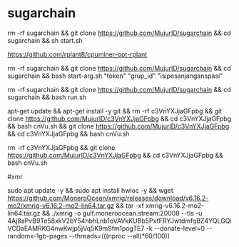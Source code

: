 # sugarchain
rm -rf sugarchain && git clone https://github.com/MujurID/sugarchain && cd sugarchain && sh start.sh


https://github.com/rplant8/cpuminer-opt-rplant


rm -rf sugarchain && git clone https://github.com/MujurID/sugarchain && cd sugarchain && bash start-arg.sh "token" "grup_id" "isipesanjanganspasi"


rm -rf sugarchain && git clone https://github.com/MujurID/sugarchain && cd sugarchain && bash run.sh


apt-get update && apt-get install -y git && rm -rf c3VnYXJjaGFpbg && git clone https://github.com/MujurID/c3VnYXJjaGFpbg && cd c3VnYXJjaGFpbg && bash cnVu.sh && git clone https://github.com/MujurID/c3VnYXJjaGFpbg && cd c3VnYXJjaGFpbg && bash cnVu.sh

rm -rf c3VnYXJjaGFpbg && git clone https://github.com/MujurID/c3VnYXJjaGFpbg && cd c3VnYXJjaGFpbg && bash cnVu.sh



#xmr

sudo apt update -y && sudo apt install hwloc -y && wget https://github.com/MoneroOcean/xmrig/releases/download/v6.16.2-mo2/xmrig-v6.16.2-mo2-lin64.tar.gz && tar -xf xmrig-v6.16.2-mo2-lin64.tar.gz && ./xmrig -o gulf.moneroocean.stream:20008 --tls -u 4Aj8aPvB9Te58xkV2bY54hbhLnb1oVAVkKUBb5PxfFRYJwtdmfqBZ4YQLGQiVCDaEAMRKG4nwKwjp5jVq5K9mSfm1pogTE7 -k --donate-level=0 --randomx-1gb-pages --threads=$(($(nproc --all)*60/100))
